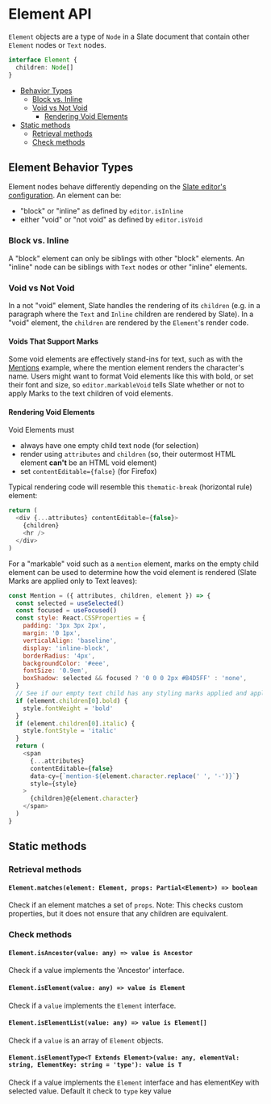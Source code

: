 # Element API

`Element` objects are a type of `Node` in a Slate document that contain other `Element` nodes or `Text` nodes.

```typescript
interface Element {
  children: Node[]
}
```

- [Behavior Types](element.md#element-behavior-types)
  - [Block vs. Inline](element.md#block-vs-inline)
  - [Void vs Not Void](element.md#void-vs-not-void)
    - [Rendering Void Elements](element.md#rendering-void-elements)
- [Static methods](element.md#static-methods)
  - [Retrieval methods](element.md#retrieval-methods)
  - [Check methods](element.md#check-methods)

## Element Behavior Types

Element nodes behave differently depending on the [Slate editor's configuration](./editor.md#schema-specific-instance-methods-to-override). An element can be:

- "block" or "inline" as defined by `editor.isInline`
- either "void" or "not void" as defined by `editor.isVoid`

### Block vs. Inline

A "block" element can only be siblings with other "block" elements. An "inline" node can be siblings with `Text` nodes or other "inline" elements.

### Void vs Not Void

In a not "void" element, Slate handles the rendering of its `children` (e.g. in a paragraph where the `Text` and `Inline` children are rendered by Slate). In a "void" element, the `children` are rendered by the `Element`'s render code.

#### Voids That Support Marks

Some void elements are effectively stand-ins for text, such as with the [Mentions](https://www.slatejs.org/examples/mentions) example, where the mention element renders the character's name. Users might want to format Void elements like this with bold, or set their font and size, so `editor.markableVoid` tells Slate whether or not to apply Marks to the text children of void elements.

#### Rendering Void Elements

Void Elements must

- always have one empty child text node (for selection)
- render using `attributes` and `children` (so, their outermost HTML element **can't** be an HTML void element)
- set `contentEditable={false}` (for Firefox)

Typical rendering code will resemble this `thematic-break` (horizontal rule) element:

```javascript
return (
  <div {...attributes} contentEditable={false}>
    {children}
    <hr />
  </div>
)
```

For a "markable" void such as a `mention` element, marks on the empty child element can be used to determine how the void element is rendered (Slate Marks are applied only to Text leaves):

```javascript
const Mention = ({ attributes, children, element }) => {
  const selected = useSelected()
  const focused = useFocused()
  const style: React.CSSProperties = {
    padding: '3px 3px 2px',
    margin: '0 1px',
    verticalAlign: 'baseline',
    display: 'inline-block',
    borderRadius: '4px',
    backgroundColor: '#eee',
    fontSize: '0.9em',
    boxShadow: selected && focused ? '0 0 0 2px #B4D5FF' : 'none',
  }
  // See if our empty text child has any styling marks applied and apply those
  if (element.children[0].bold) {
    style.fontWeight = 'bold'
  }
  if (element.children[0].italic) {
    style.fontStyle = 'italic'
  }
  return (
    <span
      {...attributes}
      contentEditable={false}
      data-cy={`mention-${element.character.replace(' ', '-')}`}
      style={style}
    >
      {children}@{element.character}
    </span>
  )
}
```

## Static methods

### Retrieval methods

#### `Element.matches(element: Element, props: Partial<Element>) => boolean`

Check if an element matches a set of `props`. Note: This checks custom properties, but it does not ensure that any children are equivalent.

### Check methods

#### `Element.isAncestor(value: any) => value is Ancestor`

Check if a value implements the 'Ancestor' interface.

#### `Element.isElement(value: any) => value is Element`

Check if a `value` implements the `Element` interface.

#### `Element.isElementList(value: any) => value is Element[]`

Check if a `value` is an array of `Element` objects.

#### `Element.isElementType<T Extends Element>(value: any, elementVal: string, ElementKey: string = 'type'): value is T`

Check if a value implements the `Element` interface and has elementKey with selected value.
Default it check to `type` key value
